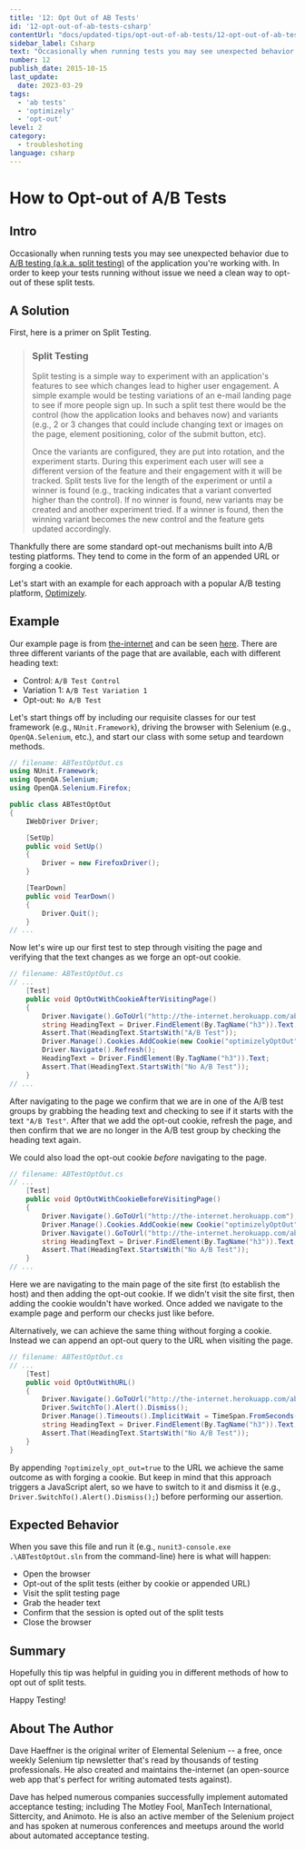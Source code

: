 ```yaml
---
title: '12: Opt Out of AB Tests'
id: '12-opt-out-of-ab-tests-csharp'
contentUrl: "docs/updated-tips/opt-out-of-ab-tests/12-opt-out-of-ab-tests-csharp"
sidebar_label: Csharp 
text: "Occasionally when running tests you may see unexpected behavior due to A/B testing of the application you're working with. In order to keep your tests running without issue we need a clean way to opt-out of these split tests."
number: 12
publish_date: 2015-10-15
last_update:
  date: 2023-03-29
tags:
  - 'ab tests'
  - 'optimizely'
  - 'opt-out'
level: 2
category:
  - troubleshoting
language: csharp
---
```


# How to Opt-out of A/B Tests

## Intro

Occasionally when running tests you may see unexpected behavior due to [A/B testing (a.k.a. split testing)](http://en.wikipedia.org/wiki/A/B_testing) of the application you're working with. In order to keep your tests running without issue we need a clean way to opt-out of these split tests.


## A Solution

First, here is a primer on Split Testing.
>### Split Testing
>Split testing is a simple way to experiment with an application's features to see which changes lead to higher user engagement. A simple example would be testing variations of an e-mail landing page to see if more people sign up. In such a split test there would be the control (how the application looks and behaves now) and variants (e.g., 2 or 3 changes that could include changing text or images on the page, element positioning, color of the submit button, etc).
>
>Once the variants are configured, they are put into rotation, and the experiment starts. During this experiment each user will see a different version of the feature and their engagement with it will be tracked. Split tests live for the length of the experiment or until a winner is found (e.g., tracking indicates that a variant converted higher than the control). If no winner is found, new variants may be created and another experiment tried. If a winner is found, then the winning variant becomes the new control and the feature gets updated accordingly.


Thankfully there are some standard opt-out mechanisms built into A/B testing platforms. They tend to come in the form of an appended URL or forging a cookie.

Let's start with an example for each approach with a popular A/B testing platform, [Optimizely](https://www.optimizely.com/).

## Example

Our example page is from [the-internet](http://github.com/tourdedave/the-internet) and can be seen [here](http://the-internet.herokuapp.com/abtest). There are three different variants of the page that are available, each with different heading text:

+ Control: `A/B Test Control`
+ Variation 1: `A/B Test Variation 1`
+ Opt-out: `No A/B Test`

Let's start things off by including our requisite classes for our test framework (e.g., `NUnit.Framework`), driving the browser with Selenium (e.g., `OpenQA.Selenium`, etc.), and start our class with some setup and teardown methods. 

```csharp
// filename: ABTestOptOut.cs
using NUnit.Framework;
using OpenQA.Selenium;
using OpenQA.Selenium.Firefox;

public class ABTestOptOut
{
    IWebDriver Driver;

    [SetUp]
    public void SetUp()
    {
        Driver = new FirefoxDriver();
    }

    [TearDown]
    public void TearDown()
    {
        Driver.Quit();
    }
// ...
```

Now let's wire up our first test to step through visiting the page and verifying that the text changes as we forge an opt-out cookie.

```csharp
// filename: ABTestOptOut.cs
// ...
    [Test]
    public void OptOutWithCookieAfterVisitingPage()
    {
        Driver.Navigate().GoToUrl("http://the-internet.herokuapp.com/abtest");
        string HeadingText = Driver.FindElement(By.TagName("h3")).Text;
        Assert.That(HeadingText.StartsWith("A/B Test"));
        Driver.Manage().Cookies.AddCookie(new Cookie("optimizelyOptOut", "true"));
        Driver.Navigate().Refresh();
        HeadingText = Driver.FindElement(By.TagName("h3")).Text;
        Assert.That(HeadingText.StartsWith("No A/B Test"));
    }
// ...
```

After navigating to the page we confirm that we are in one of the A/B test groups by grabbing the heading text and checking to see if it starts with the text `"A/B Test"`. After that we add the opt-out cookie, refresh the page, and then confirm that we are no longer in the A/B test group by checking the heading text again.

We could also load the opt-out cookie _before_ navigating to the page.

```csharp
// filename: ABTestOptOut.cs
// ...
    [Test]
    public void OptOutWithCookieBeforeVisitingPage()
    {
        Driver.Navigate().GoToUrl("http://the-internet.herokuapp.com");
        Driver.Manage().Cookies.AddCookie(new Cookie("optimizelyOptOut", "true"));
        Driver.Navigate().GoToUrl("http://the-internet.herokuapp.com/abtest");
        string HeadingText = Driver.FindElement(By.TagName("h3")).Text;
        Assert.That(HeadingText.StartsWith("No A/B Test"));
    }
// ...
```

Here we are navigating to the main page of the site first (to establish the host) and then adding the opt-out cookie. If we didn't visit the site first, then adding the cookie wouldn't have worked. Once added we navigate to the example page and perform our checks just like before.

Alternatively, we can achieve the same thing without forging a cookie. Instead we can append an opt-out query to the URL when visiting the page.

```csharp
// filename: ABTestOptOut.cs
// ...
    [Test]
    public void OptOutWithURL()
    {
        Driver.Navigate().GoToUrl("http://the-internet.herokuapp.com/abtest?optimizely_opt_out=true");
        Driver.SwitchTo().Alert().Dismiss();
        Driver.Manage().Timeouts().ImplicitWait = TimeSpan.FromSeconds(20);
        string HeadingText = Driver.FindElement(By.TagName("h3")).Text;
        Assert.That(HeadingText.StartsWith("No A/B Test"));
    }
}
```

By appending `?optimizely_opt_out=true` to the URL we achieve the same outcome as with forging a cookie. But keep in mind that this approach triggers a JavaScript alert, so we have to switch to it and dismiss it (e.g., `Driver.SwitchTo().Alert().Dismiss();`) before performing our assertion.

## Expected Behavior

When you save this file and run it (e.g., `nunit3-console.exe .\ABTestOptOut.sln` from the command-line) here is what will happen:

+ Open the browser
+ Opt-out of the split tests (either by cookie or appended URL)
+ Visit the split testing page
+ Grab the header text
+ Confirm that the session is opted out of the split tests
+ Close the browser

## Summary

Hopefully this tip was helpful in guiding you in different methods of how to opt out of split tests.

Happy Testing!

## About The Author

Dave Haeffner is the original writer of Elemental Selenium -- a free, once weekly Selenium tip newsletter that's read by thousands of testing professionals. He also created and maintains the-internet (an open-source web app that's perfect for writing automated tests against).

Dave has helped numerous companies successfully implement automated acceptance testing; including The Motley Fool, ManTech International, Sittercity, and Animoto. He is also an active member of the Selenium project and has spoken at numerous conferences and meetups around the world about automated acceptance testing.
